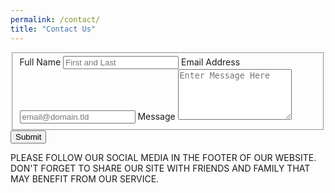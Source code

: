 ```yaml
---
permalink: /contact/
title: "Contact Us"
---
```

   <form id="fs-frm" name="simple-contact-form" accept-charset="utf-8" action="https://formspree.io/mentoringsuperhighway@gmail.com" method="post">
  <fieldset id="fs-frm-inputs">
    <label for="full-name">Full Name</label>
    <input type="text" name="name" id="full-name" placeholder="First and Last" required="">
    <label for="email-address">Email Address</label>
    <input type="email" name="_replyto" id="email-address" placeholder="email@domain.tld" required="">
    <label for="message">Message</label>
    <textarea rows="5" name="message" id="message" placeholder="Enter Message Here" required=""></textarea>
    <input type="hidden" name="_subject" id="email-subject" value="Contact Form Submission">
  </fieldset>
  <input type="submit" value="Submit">
   
   PLEASE FOLLOW OUR SOCIAL MEDIA IN THE FOOTER OF OUR WEBSITE. DON'T FORGET TO SHARE OUR SITE WITH FRIENDS AND FAMILY THAT MAY BENEFIT FROM OUR SERVICE.
